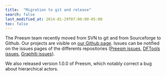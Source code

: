 ```yaml
---
title:  "Migration to git and release"
search: false
last_modified_at: 2014-01-29T07:06:00-05:00
toc: false
---
```


The Preesm team recently moved from SVN to git and from Sourceforge to Github. Our projects are visible on [our Github page](https://github.com/preesm). Issues can be notified on the issues pages of the differents repositories ([Preesm issues](https://github.com/preesm/preesm/issues), [DFTools issues](https://github.com/preesm/dftools/issues), [Graphiti issues](https://github.com/preesm/graphiti/issues)).

We also released version 1.0.0 of Preesm, which notably correct a bug about hierarchical actors.
